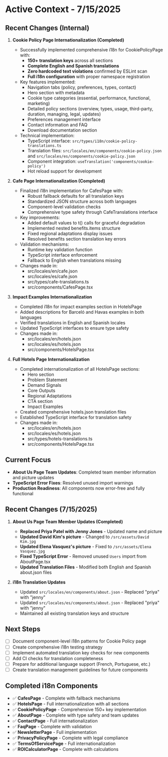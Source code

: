 # Active Context - 7/15/2025

## Recent Changes (Internal)
1. **Cookie Policy Page Internationalization (Completed)**
   - Successfully implemented comprehensive i18n for CookiePolicyPage with:
     * **150+ translation keys** across all sections
     * **Complete English and Spanish translations**
     * **Zero hardcoded text violations** confirmed by ESLint scan
     * **Full i18n configuration** with proper namespace registration
   - Key features implemented:
     * Navigation tabs (policy, preferences, types, contact)
     * Hero section with metadata
     * Cookie type categories (essential, performance, functional, marketing)
     * Detailed policy sections (overview, types, usage, third-party, duration, managing, legal, updates)
     * Preferences management interface
     * Contact information and FAQ
     * Download documentation section
   - Technical implementation:
     * TypeScript interface: `src/types/i18n/cookie-policy-translations.ts`
     * Translation files: `src/locales/en/components/cookie-policy.json` and `src/locales/es/components/cookie-policy.json`
     * Component integration: `useTranslation('components/cookie-policy')`
     * Hot reload support for development

2. **Cafe Page Internationalization (Completed)**
   - Finalized i18n implementation for CafesPage with:
     * Robust fallback defaults for all translation keys
     * Standardized JSON structure across both languages
     * Component-level validation checks
     * Comprehensive type safety through CafeTranslations interface
   - Key improvements:
     * Added default values to t() calls for graceful degradation
     * Implemented nested benefits.items structure
     * Fixed regional adaptations display issues
     * Resolved benefits section translation key errors
   - Validation mechanisms:
     * Runtime key validation function
     * TypeScript interface enforcement
     * Fallback to English when translations missing
   - Changes made in:
     * src/locales/en/cafe.json
     * src/locales/es/cafe.json
     * src/types/cafe-translations.ts
     * src/components/CafesPage.tsx

3. **Impact Examples Internationalization**
   - Completed i18n for impact examples section in HotelsPage
   - Added descriptions for Barceló and Havas examples in both languages
   - Verified translations in English and Spanish locales
   - Updated TypeScript interfaces to ensure type safety
   - Changes made in:
     * src/locales/en/hotels.json
     * src/locales/es/hotels.json
     * src/components/HotelsPage.tsx

4. **Full Hotels Page Internationalization**
   - Completed internationalization of all HotelsPage sections:
     - Hero section
     - Problem Statement
     - Demand Signals
     - Core Outputs
     - Regional Adaptations
     - CTA section
     - Impact Examples
   - Created comprehensive hotels.json translation files
   - Established TypeScript interface for translation safety
   - Changes made in:
     * src/locales/en/hotels.json
     * src/locales/es/hotels.json
     * src/types/hotels-translations.ts
     * src/components/HotelsPage.tsx

## Current Focus
- **About Us Page Team Updates**: Completed team member information and picture updates
- **TypeScript Error Fixes**: Resolved unused import warnings
- **Production Readiness**: All components now error-free and fully functional

## Recent Changes (7/15/2025)
1. **About Us Page Team Member Updates (Completed)**
   - **Replaced Priya Patel with Jenny Jones** - Updated name and picture
   - **Updated David Kim's picture** - Changed to `/src/assets/David Kim.jpg`
   - **Updated Elena Vasquez's picture** - Fixed to `/src/assets/Elena Vasquez.jpg`
   - **Fixed TypeScript Error** - Removed unused `Users` import from AboutPage.tsx
   - **Updated Translation Files** - Modified both English and Spanish about.json files

2. **i18n Translation Updates**
   - Updated `src/locales/en/components/about.json` - Replaced "priya" with "jenny"
   - Updated `src/locales/es/components/about.json` - Replaced "priya" with "jenny"
   - Maintained all existing translation keys and structure

## Next Steps
- [ ] Document component-level i18n patterns for Cookie Policy page
- [ ] Create comprehensive i18n testing strategy
- [ ] Implement automated translation key checks for new components
- [ ] Add CI checks for translation completeness
- [ ] Prepare for additional language support (French, Portuguese, etc.)
- [ ] Create translation management guidelines for future components

## Completed i18n Components
- ✅ **CafesPage** - Complete with fallback mechanisms
- ✅ **HotelsPage** - Full internationalization with all sections
- ✅ **CookiePolicyPage** - Comprehensive 150+ key implementation
- ✅ **AboutPage** - Complete with type safety and team updates
- ✅ **ContactPage** - Full internationalization
- ✅ **FaqPage** - Complete with validation
- ✅ **NewsletterPage** - Full implementation
- ✅ **PrivacyPolicyPage** - Complete with legal compliance
- ✅ **TermsOfServicePage** - Full internationalization
- ✅ **ROICalculatorPage** - Complete with calculations
